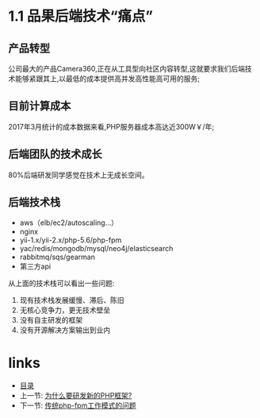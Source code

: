 # 1.1 品果后端技术“痛点”


## 产品转型

公司最大的产品Camera360,正在从工具型向社区内容转型,这就要求我们后端技术能够紧跟其上,以最低的成本提供高并发高性能高可用的服务;

## 目前计算成本

2017年3月统计的成本数据来看,PHP服务器成本高达近300W￥/年;

## 后端团队的技术成长

80%后端研发同学感觉在技术上无成长空间。

## 后端技术栈

- aws（elb/ec2/autoscaling…）
- nginx
- yii-1.x/yii-2.x/php-5.6/php-fpm
- yac/redis/mongodb/mysql/neo4j/elasticsearch
- rabbitmq/sqs/gearman
- 第三方api

从上面的技术栈可以看出一些问题:

1. 现有技术栈发展缓慢、滞后、陈旧
2. 无核心竞争力，更无技术壁垒
3. 没有自主研发的框架
4. 没有开源解决方案输出到业内

# links
  * [目录](<preface-目录.md>)
  * 上一节: [为什么要研发新的PHP框架?](<01.0-为什么要研发新的PHP框架.md>)
  * 下一节: [传统php-fpm工作模式的问题](<01.2-传统php-fpm工作模式的问题.md>)